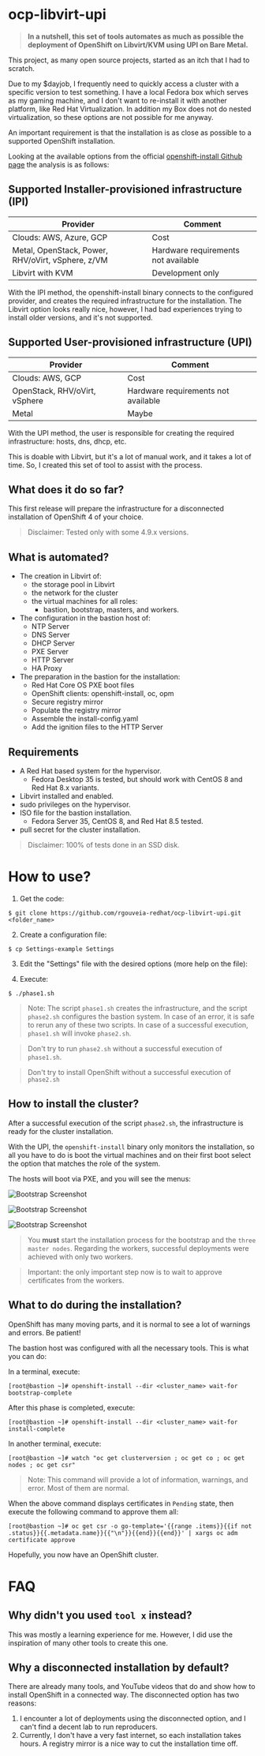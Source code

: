 
# ocp-libvirt-upi

> **In a nutshell, this set of tools automates as much as possible the deployment of OpenShift on Libvirt/KVM using UPI on Bare Metal.**

This project, as many open source projects, started as an itch that I had to scratch.

Due to my $dayjob, I frequently need to quickly access a cluster with a specific version to test something. I have a local Fedora box which serves as my gaming machine, and I don't want to re-install it with another platform, like Red Hat Virtualization. In addition my Box does not do nested virtualization, so these options are not possible for me anyway.

An important requirement is that the installation is as close as possible to a supported OpenShift installation.

Looking at the available options from the official [openshift-install Github page](https://github.com/openshift/installer) the analysis is as follows:

## Supported Installer-provisioned infrastructure (IPI)

| Provider | Comment |
| --- | --- |
| Clouds: AWS, Azure, GCP | Cost |
| Metal, OpenStack, Power, RHV/oVirt, vSphere, z/VM | Hardware requirements not available |
| Libvirt with KVM | Development only |

With the IPI method, the openshift-install binary connects to the configured provider, and creates the required infrastructure for the installation. The Libvirt option looks really nice, however, I had bad experiences trying to install older versions, and it's not supported.

## Supported User-provisioned infrastructure (UPI)

| Provider | Comment |
| --- | --- |
| Clouds: AWS, GCP | Cost |
| OpenStack, RHV/oVirt, vSphere | Hardware requirements not available |
| Metal | Maybe |

With the UPI method, the user is responsible for creating the required infrastructure: hosts, dns, dhcp, etc.

This is doable with Libvirt, but it's a lot of manual work, and it takes a lot of time. So, I created this set of tool to assist with the process.

## What does it do so far?

This first release will prepare the infrastructure for a disconnected installation of OpenShift 4 of your choice.

> Disclaimer: Tested only with some 4.9.x versions.

## What is automated?

- The creation in Libvirt of:
  - the storage pool in Libvirt
  - the network for the cluster
  - the virtual machines for all roles:
    - bastion, bootstrap, masters, and workers.
- The configuration in the bastion host of:
  - NTP Server
  - DNS Server
  - DHCP Server
  - PXE Server
  - HTTP Server
  - HA Proxy
- The preparation in the bastion for the installation:
  - Red Hat Core OS PXE boot files
  - OpenShift clients: openshift-install, oc, opm
  - Secure registry mirror
  - Populate the registry mirror
  - Assemble the install-config.yaml
  - Add the ignition files to the HTTP Server

## Requirements

- A Red Hat based system for the hypervisor.
  - Fedora Desktop 35 is tested, but should work with CentOS 8 and Red Hat 8.x variants.
- Libvirt installed and enabled.
- sudo privileges on the hypervisor.
- ISO file for the bastion installation.
  - Fedora Server 35, CentOS 8, and Red Hat 8.5 tested.
- pull secret for the cluster installation.

> Disclaimer: 100% of tests done in an SSD disk.

# How to use?

1. Get the code:

```
$ git clone https://github.com/rgouveia-redhat/ocp-libvirt-upi.git <folder_name>
```

2. Create a configuration file:

```
$ cp Settings-example Settings
```

3. Edit the "Settings" file with the desired options (more help on the file):

4. Execute:

```
$ ./phase1.sh
```

> Note: The script `phase1.sh` creates the infrastructure, and the script `phase2.sh` configures the bastion system. In case of an error, it is safe to rerun any of these two scripts. In case of a successful execution, `phase1.sh` will invoke `phase2.sh`.

> Don't try to run `phase2.sh` without a successful execution of `phase1.sh`.

> Don't try to install OpenShift without a successful execution of `phase2.sh`

## How to install the cluster?

After a successful execution of the script `phase2.sh`, the infrastructure is ready for the cluster installation.

With the UPI, the `openshift-install` binary only monitors the installation, so all you have to do is boot the virtual machines and on their first boot select the option that matches the role of the system.

The hosts will boot via PXE, and you will see the menus:

![Bootstrap Screenshot](/docs/images/Screenshot_bootstrap.png)

![Bootstrap Screenshot](/docs/images/Screenshot_master.png)

![Bootstrap Screenshot](/docs/images/Screenshot_worker.png)

> You **must** start the installation process for the bootstrap and the `three master nodes`. Regarding the workers, successful deployments were achieved with only two workers.

> Important: the only important step now is to wait to approve certificates from the workers.

## What to do during the installation?

OpenShift has many moving parts, and it is normal to see a lot of warnings and errors. Be patient!

The bastion host was configured with all the necessary tools. This is what you can do:

In a terminal, execute:

```
[root@bastion ~]# openshift-install --dir <cluster_name> wait-for bootstrap-complete                 
```

After this phase is completed, execute:

```
[root@bastion ~]# openshift-install --dir <cluster_name> wait-for install-complete
```

In another terminal, execute:

```
[root@bastion ~]# watch "oc get clusterversion ; oc get co ; oc get nodes ; oc get csr"
```

> Note: This command will provide a lot of information, warnings, and error. Most of them are normal. 

When the above command displays certificates in `Pending` state, then execute the following command to approve them all:

```
[root@bastion ~]# oc get csr -o go-template='{{range .items}}{{if not .status}}{{.metadata.name}}{{"\n"}}{{end}}{{end}}' | xargs oc adm certificate approve
```

Hopefully, you now have an OpenShift cluster.

# FAQ

## Why didn't you used `tool x` instead?

This was mostly a learning experience for me. However, I did use the inspiration of many other tools to create this one.

## Why a disconnected installation by default? 

There are already many tools, and YouTube videos that do and show how to install OpenShift in a connected way. The disconnected option has two reasons:

1. I encounter a lot of deployments using the disconnected option, and I can't find a decent lab to run reproducers.
2. Currently, I don't have a very fast internet, so each installation takes hours. A registry mirror is a nice way to cut the installation time off.
